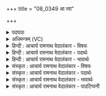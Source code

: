 +++
title = "08_0349 आ त्वा"

+++
<details><summary>पदपाठः</summary>

आ꣢। त्वा꣣। गि꣡रः꣢꣯। र꣣थीः꣢। इव। अ꣡स्थुः꣢꣯। सु꣣ते꣡षु꣢। गि꣣र्वणः। गिः। वनः। अभि꣢। त्वा꣣। स꣢म्। अ꣣नूषत। गा꣡वः꣢꣯। व꣣त्स꣢म्। न। धे꣣न꣡वः꣢। ३४९।
</details>

<details><summary>अधिमन्त्रम् (VC)</summary>

- इन्द्रः
- तिरश्चीराङ्गिरसः
- अनुष्टुप्
- गान्धारः
- ऐन्द्रं काण्डम्
</details>

<details><summary>हिन्दी : आचार्य रामनाथ वेदालंकार - विषयः</summary>

अगले मन्त्र में जगदीश्वर की स्तुति का विषय है।
</details>

<details><summary>हिन्दी : आचार्य रामनाथ वेदालंकार - पदार्थः</summary>

पदार्थान्वयभाषाः -  हे (गिर्वणः) वाणियों से सेवनीय इन्द्र परमात्मन् ! (सुतेषु) ज्ञान-कर्म-श्रद्धा रूप सोमरसों के अभिषुत हो जाने पर (गिरः) मेरी वाणियाँ (त्वा) तेरे पास (आ अस्थुः) आकर स्थित हो गयी हैं, रथीः (इव) जैसे रथ-स्वामी रथ पर स्थित होता है। वे मेरी वाणियाँ (त्वा अभि) तेरे अभिमुख होकर (समनूषत) भली-भाँति स्तुति कर रही हैं, (धेनवः गावः) दूध पिलानेवाली प्रीतियुक्त गौएँ (वत्सं न) जैसे बछड़े के अभिमुख होकर रंभाती हैं ॥८॥ इस मन्त्र में दो उपमालङ्कारों की संसृष्टि और अनुप्रास अलङ्कार है ॥८॥
</details>

<details><summary>हिन्दी : आचार्य रामनाथ वेदालंकार - भावार्थः</summary>

भावार्थभाषाः -  रथी जन जैसे रथ का आश्रय लेते हैं, वैसे स्तोताओं की वाणियाँ परमात्मा का आश्रय लें, और उसके सम्मुख हो ऐसे प्रेम से उसकी स्तुति करें जैसे गौएँ बछड़े को सम्मुख पाकर रंभाती हैं ॥८॥
</details>

<details><summary>संस्कृत : आचार्य रामनाथ वेदालंकार - विषयः</summary>

अथ जगदीश्वरस्य स्तुतिविषयमाह।
</details>

<details><summary>संस्कृत : आचार्य रामनाथ वेदालंकार - पदार्थः</summary>

पदार्थान्वयभाषाः -  हे (गिर्वणः) गीर्भिः वननीय इन्द्र परमात्मन् ! (सुतेषु) ज्ञानकर्मश्रद्धारूपेषु सोमरसेषु अभिषुतेषु सत्सु (गिरः) मदीयाः वाचः (त्वा) त्वाम् (आ अस्थुः) आश्रितवत्यः सन्ति, (रथीः इव) यथा रथवान् रथमाश्रयते तद्वत्। रथ शब्दात् ‘छन्दसीवनिपौ च वक्तव्यौ। अ० ५।२।१२२’ इति वार्तिकेन मतुबर्थे ई प्रत्ययः। ताश्च मदीया गिरः (त्वा अभि) त्वामभिमुखीभूय (समनूषत) समनुविषुः, सम्यक् शब्दायन्ते, स्तुवन्तीत्यर्थः। संपूर्वात् णू स्तवने धातोर्लडर्थे लुङि ‘संज्ञापूर्वको विधिरनित्यः’ इति गुणादेशाभावे व्यत्ययेनात्मनेपदं च। (धेनवः) पयःपायिन्यः प्रीतियुक्ता वा। धेनुः धयतेर्वा धिनोतेर्वेति निरुक्तम्, ११।४३। (गावः) पयस्विन्यः (वत्सं न) वत्समभिमुखीभूय यथा शब्दायन्ते, हम्भारवं कुर्वन्ति तद्वत् ॥८॥ अत्र द्वयोरुपमयोः संसृष्टिरनुप्रासश्च ॥८॥
</details>

<details><summary>संस्कृत : आचार्य रामनाथ वेदालंकार - भावार्थः</summary>

भावार्थभाषाः -  रथिनो रथमिव स्तोतॄणां गिरः परमात्मानमुपस्थाय धेनवो वत्समिव तमभिमुखीभूय तं प्रेम्णा स्तुवन्तु ॥८॥
</details>

<details><summary>संस्कृत : आचार्य रामनाथ वेदालंकार - पादटिप्पनी</summary>

टिप्पणी:   १. ऋ० ८।९५।१, ‘अभि त्वा समनूषतेन्द्र वत्सं न मातरः’ इत्युत्तरार्धपाठः।
</details>